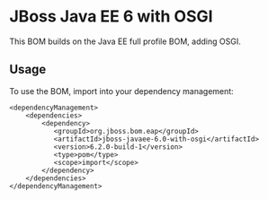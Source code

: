 JBoss Java EE 6 with OSGI
=========================

This BOM builds on the Java EE full profile BOM, adding OSGI.
  
Usage
-----

To use the BOM, import into your dependency management:

    <dependencyManagement>
        <dependencies>
            <dependency>
               <groupId>org.jboss.bom.eap</groupId>
               <artifactId>jboss-javaee-6.0-with-osgi</artifactId>
               <version>6.2.0-build-1</version>
               <type>pom</type>
               <scope>import</scope>
            </dependency>
        </dependencies>
    </dependencyManagement> 
